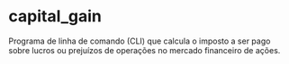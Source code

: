 # capital_gain
Programa de linha de comando (CLI) que calcula o imposto a ser pago sobre lucros ou prejuízos de operações no mercado financeiro de ações.

